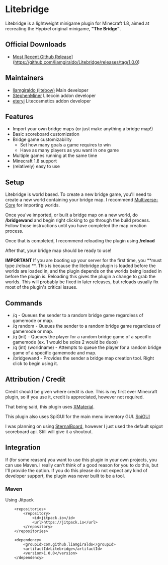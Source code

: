 # Litebridge

Litebridge is a lightweight minigame plugin for Minecraft 1.8, aimed at recreating the Hypixel original minigame, **"The Bridge"**.

## Official Downloads

 - [Most Recent Github Release](https://github.com/liamgiraldo/Litebridge/releases/tag/untagged-4d57b82669770067e664)](https://github.com/liamgiraldo/Litebridge/releases/tag/1.0.0)

## Maintainers

 - [liamgiraldo (litebow)](https://github.com/liamgiraldo) Main developer
 - [StephenMiner](https://github.com/StephenMiner) Litecoin addon developer
 - [eteryi](https://github.com/eteryi) Litecosmetics addon developer

## Features

 - Import your own bridge maps (or just make anything a bridge map!)
 - Basic scoreboard customization
 - Bridge game customizability
	 - Set how many goals a game requires to win
	 - Have as many players as you want in one game
 - Multiple games running at the same time
 - Minecraft 1.8 support
 - (relatively) easy to use


## Setup

Litebridge is world based. To create a new bridge game, you'll need to create a new world containing your bridge map. I recommend [Multiverse-Core](https://github.com/Multiverse/Multiverse-Core) for importing worlds.

Once you've imported, or built a bridge map on a new world, do **/bridgewand** and begin right clicking to go through the build process. Follow those instructions until you have completed the map creation process.

Once that is completed, I recommend reloading the plugin using **/reload**

After that, your bridge map should be ready to use!

**IMPORTANT**
If you are booting up your server for the first time, you **must type /reload **. This is because the litebridge plugin is loaded before the worlds are loaded in, and the plugin depends on the worlds being loaded in before the plugin is. Reloading this gives the plugin a change to grab the worlds. This will probably be fixed in later releases, but reloads usually fix most of the plugin's critical issues.

## Commands

 - /q - Queues the sender to a random bridge game regardless of gamemode or map.
 - /q random - Queues the sender to a random bridge game regardless of gamemode or map.
 - /q (int) - Queues the player for a random bridge game of a specific gamemode (ex. 1 would be solos 2 would be duos)
 - /q (int) (worldname) - Attempts to queue the player for a random bridge game of a specific gamemode and map.
 - /bridgewand - Provides the sender a bridge map creation tool. Right click to begin using it.

## Attribution / Credit

Credit should be given where credit is due. This is my first ever Minecraft plugin, so if you use it, credit is appreciated, however not required.

That being said, this plugin uses [XMaterial](https://www.spigotmc.org/threads/xseries-xmaterial-xparticle-xsound-xpotion-titles-actionbar-etc.378136/).

This plugin also uses SpiGUI for the main menu inventory GUI. [SpiGUI](https://github.com/SamJakob/SpiGUI)

I was planning on using [SternalBoard](https://www.spigotmc.org/resources/sternalboard-simple-animated-scoreboard.89245/), however I just used the default spigot scoreboard api. Still will give it a shoutout.

## Integration
If (for some reason) you want to use this plugin in your own projects, you can use Maven. I really can't think of a good reason for you to do this, but I'll provide the option. If you do this please do not expect any kind of developer support, the plugin was never built to be a tool.
### Maven

Using Jitpack

```
	<repositories>
		<repository>
		    <id>jitpack.io</id>
		    <url>https://jitpack.io</url>
		</repository>
	</repositories>
```
```
	<dependency>
	    <groupId>com.github.liamgiraldo</groupId>
	    <artifactId>Litebridge</artifactId>
	    <version>1.0.0</version>
	</dependency>
```


